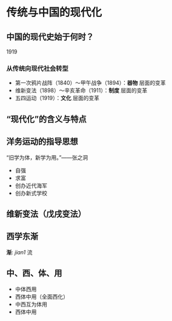 # 传统与中国的现代化

## 中国的现代史始于何时？

1919

### 从传统向现代社会转型

- 第一次鸦片战阵（1840）～甲午战争（1894）：**器物** 层面的变革
- 维新变法（1898）～辛亥革命（1911）：**制度** 层面的变革
- 五四运动（1919）：**文化** 层面的变革

## “现代化”的含义与特点

## 洋务运动的指导思想

“旧学为体，新学为用。”——张之洞

- 自强
- 求富
- 创办近代海军
- 创办新式学校

## 维新变法（戊戌变法）

## 西学东渐

**渐**: _jian1_ 流

## 中、西、体、用

- 中体西用
- 西体中用（全面西化）
- 中西互为体用
- 西体中用
